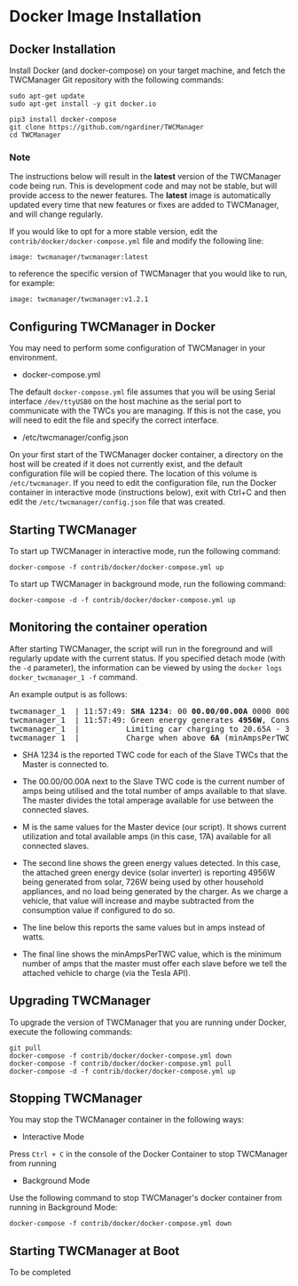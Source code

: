 # Docker Image Installation

## Docker Installation

Install Docker (and docker-compose) on your target machine, and fetch the TWCManager Git repository with the following commands:

```
sudo apt-get update
sudo apt-get install -y git docker.io

pip3 install docker-compose
git clone https://github.com/ngardiner/TWCManager
cd TWCManager
```

### Note

The instructions below will result in the **latest** version of the TWCManager code being run. This is development code and may not be stable, but will provide access to the newer features. The **latest** image is automatically updated every time that new features or fixes are added to TWCManager, and will change regularly.

If you would like to opt for a more stable version, edit the ```contrib/docker/docker-compose.yml``` file and modify the following line:

```
image: twcmanager/twcmanager:latest
```

to reference the specific version of TWCManager that you would like to run, for example:

```
image: twcmanager/twcmanager:v1.2.1
```

## Configuring TWCManager in Docker

You may need to perform some configuration of TWCManager in your environment.

   * docker-compose.yml

The default ```docker-compose.yml``` file assumes that you will be using Serial interface ```/dev/ttyUSB0``` on the host machine as the serial port to communicate with the TWCs you are managing. If this is not the case, you will need to edit the file and specify the correct interface.

   * /etc/twcmanager/config.json

On your first start of the TWCManager docker container, a directory on the host will be created if it does not currently exist, and the default configuration file will be copied there. The location of this volume is ```/etc/twcmanager```. If you need to edit the configuration file, run the Docker container in interactive mode (instructions below), exit with Ctrl+C and then edit the ```/etc/twcmanager/config.json``` file that was created.

## Starting TWCManager

To start up TWCManager in interactive mode, run the following command:

```
docker-compose -f contrib/docker/docker-compose.yml up
```

To start up TWCManager in background mode, run the following command:

```
docker-compose -d -f contrib/docker/docker-compose.yml up
```

## Monitoring the container operation

After starting TWCManager, the script will run in the foreground and will regularly update with the current status. If you specified detach mode (with the ```-d``` parameter), the information can be viewed by using the ```docker logs docker_twcmanager_1 -f``` command.

An example output is as follows:

<pre>
twcmanager_1  | 11:57:49: <b>SHA 1234</b>: 00 <b>00.00/00.00A</b> 0000 0000  <b>M</b>: 09 <b>00.00/17.00A</b> 0000 0000
twcmanager_1  | 11:57:49: Green energy generates <b>4956W</b>, Consumption <b>726W</b>, Charger Load <b>0W</b>
twcmanager_1  |          Limiting car charging to 20.65A - 3.03A = <b>17.62A</b>.
twcmanager_1  |          Charge when above <b>6A</b> (minAmpsPerTWC).
</pre>

   * SHA 1234 is the reported TWC code for each of the Slave TWCs that the Master is connected to.
   * The 00.00/00.00A next to the Slave TWC code is the current number of amps being utilised and the total number of amps available to that slave. The master divides the total amperage available for use between the connected slaves.
   * M is the same values for the Master device (our script). It shows current utilization and total available amps (in this case, 17A) available for all connected slaves.

   * The second line shows the green energy values detected. In this case, the attached green energy device (solar inverter) is reporting 4956W being generated from solar, 726W being used by other household appliances, and no load being generated by the charger. As we charge a vehicle, that value will increase and maybe subtracted from the consumption value if configured to do so.
   * The line below this reports the same values but in amps instead of watts.
   * The final line shows the minAmpsPerTWC value, which is the minimum number of amps that the master must offer each slave before we tell the attached vehicle to charge (via the Tesla API).

## Upgrading TWCManager

To upgrade the version of TWCManager that you are running under Docker, execute
the following commands:

```
git pull
docker-compose -f contrib/docker/docker-compose.yml down
docker-compose -f contrib/docker/docker-compose.yml pull
docker-compose -d -f contrib/docker/docker-compose.yml up
```

## Stopping TWCManager

You may stop the TWCManager container in the following ways:

   * Interactive Mode

Press ```Ctrl + C``` in the console of the Docker Container to stop TWCManager from running

   * Background Mode

Use the following command to stop TWCManager's docker container from running in Background Mode:

```
docker-compose -f contrib/docker/docker-compose.yml down
```

## Starting TWCManager at Boot

To be completed

